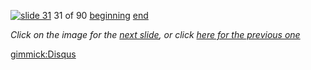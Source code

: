 [![slide 31](https://dl.dropboxusercontent.com/u/2977490/presentations/cookbook/img31.jpg)](32.md)
31 of 90
[beginning](01.md)
[end](89.md)

_Click on the image for the [next slide](32.md), or click [here for the previous one](30.md)_

[gimmick:Disqus](theodox-github)